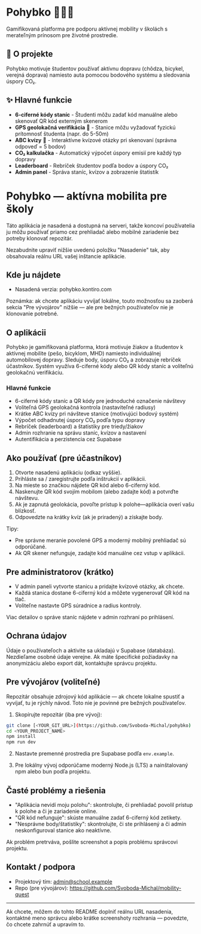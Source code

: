 # Pohybko 🚴‍♂️🌱

Gamifikovaná platforma pre podporu aktívnej mobility v školách s merateľným prínosom pre životné prostredie.

## 🎯 O projekte

Pohybko motivuje študentov používať aktívnu dopravu (chôdza, bicykel, verejná doprava) namiesto auta pomocou bodového systému a sledovania úspory CO₂.

## ✨ Hlavné funkcie

- **6-ciferné kódy staníc** - Študenti môžu zadať kód manuálne alebo skenovať QR kód externým skenerom
- **GPS geolokačná verifikácia** 📍 - Stanice môžu vyžadovať fyzickú prítomnosť študenta (napr. do 5-50m)
- **ABC kvízy** 🎯 - Interaktívne kvízové otázky pri skenovaní (správna odpoveď = 5 bodov)
- **CO₂ kalkulačka** - Automatický výpočet úspory emisií pre každý typ dopravy
- **Leaderboard** - Rebríček študentov podľa bodov a úspory CO₂
- **Admin panel** - Správa staníc, kvízov a zobrazenie štatistík

# Pohybko — aktívna mobilita pre školy

Táto aplikácia je nasadená a dostupná na serveri, takže koncoví používatelia ju môžu používať priamo cez prehliadač alebo mobilné zariadenie bez potreby klonovať repozitár.

Nezabudnite upraviť nižšie uvedenú položku "Nasadenie" tak, aby obsahovala reálnu URL vašej inštancie aplikácie.

## Kde ju nájdete

- Nasadená verzia: pohybko.kontiro.com

Poznámka: ak chcete aplikáciu vyvíjať lokálne, touto možnosťou sa zaoberá sekcia "Pre vývojárov" nižšie — ale pre bežných používateľov nie je klonovanie potrebné.

## O aplikácii

Pohybko je gamifikovaná platforma, ktorá motivuje žiakov a študentov k aktívnej mobilite (pešo, bicyklom, MHD) namiesto individuálnej automobilovej dopravy. Sleduje body, úsporu CO₂ a zobrazuje rebríček účastníkov. Systém využíva 6-ciferné kódy alebo QR kódy staníc a voliteľnú geolokačnú verifikáciu.

### Hlavné funkcie

- 6-ciferné kódy staníc a QR kódy pre jednoduché označenie návštevy
- Voliteľná GPS geolokačná kontrola (nastaviteľné radiusy)
- Krátke ABC kvízy pri návšteve stanice (motivujúci bodový systém)
- Výpočet odhadnutej úspory CO₂ podľa typu dopravy
- Rebríček (leaderboard) a štatistiky pre triedy/žiakov
- Admin rozhranie na správu staníc, kvízov a nastavení
- Autentifikácia a perzistencia cez Supabase

## Ako používať (pre účastníkov)

1. Otvorte nasadenú aplikáciu (odkaz vyššie).
2. Prihláste sa / zaregistrujte podľa inštrukcií v aplikácii.
3. Na mieste so značkou nájdete QR kód alebo 6-ciferný kód.
4. Naskenujte QR kód svojím mobilom (alebo zadajte kód) a potvrďte návštevu.
5. Ak je zapnutá geolokácia, povoľte prístup k polohe—aplikácia overí vašu blízkosť.
6. Odpovedzte na krátky kvíz (ak je priradený) a získajte body.

Tipy:
- Pre správne meranie povolené GPS a moderný mobilný prehliadač sú odporúčané.
- Ak QR skener nefunguje, zadajte kód manuálne cez vstup v aplikácii.

## Pre administratorov (krátko)

- V admin paneli vytvorte stanicu a pridajte kvízové otázky, ak chcete.
- Každá stanica dostane 6-ciferný kód a môžete vygenerovať QR kód na tlač.
- Voliteľne nastavte GPS súradnice a radius kontroly.

Viac detailov o správe staníc nájdete v admin rozhraní po prihlásení.

## Ochrana údajov

Údaje o používateľoch a aktivite sa ukladajú v Supabase (databáza). Nezdieľame osobné údaje verejne. Ak máte špecifické požiadavky na anonymizáciu alebo export dát, kontaktujte správcu projektu.

## Pre vývojárov (voliteľné)

Repozitár obsahuje zdrojový kód aplikácie — ak chcete lokalne spustiť a vyvíjať, tu je rýchly návod. Toto nie je povinné pre bežných používateľov.

1. Skopírujte repozitár (iba pre vývoj):

```bash
git clone [<YOUR_GIT_URL>](https://github.com/Svoboda-Michal/pohybko)
cd <YOUR_PROJECT_NAME>
npm install
npm run dev
```

2. Nastavte premenné prostredia pre Supabase podľa `env.example`.

3. Pre lokálny vývoj odporúčame moderný Node.js (LTS) a nainštalovaný npm alebo bun podľa projektu.

## Časté problémy a riešenia

- "Aplikácia nevidí moju polohu": skontrolujte, či prehliadač povolil prístup k polohe a či je zariadenie online.
- "QR kód nefunguje": skúste manuálne zadať 6-ciferný kód zetikety.
- "Nesprávne body/štatistiky": skontrolujte, či ste prihlásený a či admin neskonfiguroval stanice ako neaktívne.

Ak problém pretrváva, pošlite screenshot a popis problému správcovi projektu.

## Kontakt / podpora

- Projektový tím: admin@school.example
- Repo (pre vývojárov): https://github.com/Svoboda-Michal/mobility-quest

---

Ak chcete, môžem do tohto README doplniť reálnu URL nasadenia, kontaktné meno správcu alebo krátke screenshoty rozhrania — povedzte, čo chcete zahrnúť a upravím to.
